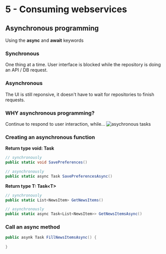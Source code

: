 # 5 - Consuming webservices
## Asynchronous programming
Using the **async** and **await** keywords

### Synchronous
One thing at a time. User interface is blocked while the repository is doing an API / DB request.

### Asynchronous
The UI is still reponsive, it doesn't have to wait for repositories to finish requests.

### WHY asynchronous programming?
Continue to respond to user interaction, while...
![asychronous tasks](https://i.imgur.com/j6yU5s3.png)

### Creating an asynchronous function
**Return type void: Task**
```csharp
// synchronously
public static void SavePreferences()

// asynchronously
public static async Task SavePreferencesAsync()
```

**Return type T: Task\<T>**
```csharp
// synchronously
public static List<NewsItem> GetNewsItems()

// asynchronously
public static async Task<List<NewsItem>> GetNewsItemsAsync()
```

### Call an async method
```csharp
public asynk Task FillNewsItemsAsync() {
	
}
```
<!--stackedit_data:
eyJoaXN0b3J5IjpbNjIwOTQ4NTI4LC0xOTY2MDc0MDYzXX0=
-->
